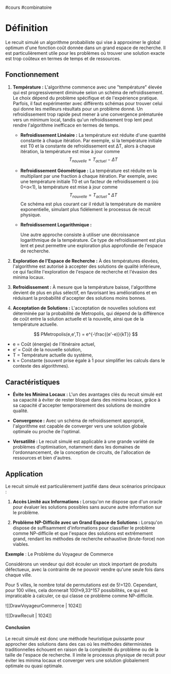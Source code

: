 #cours #combinatoire

# Définition

Le recuit simulé un algorithme probabiliste qui vise à approximer le global optimum d'une fonction coût donnée dans un grand espace de recherche. Il est particulièrement utile pour les problèmes où trouver une solution exacte est trop coûteux en termes de temps et de ressources.

## Fonctionnement

1. **Température :** L'algorithme commence avec une "température" élevée qui est progressivement diminuée selon un schéma de refroidissement.  Le choix dépend du problème spécifique et de l'expérience pratique. Parfois, il faut expérimenter avec différents schémas pour trouver celui qui donne les meilleurs résultats pour un problème donné. Un refroidissement trop rapide peut mener à une convergence prématurée vers un minimum local, tandis qu'un refroidissement trop lent peut rendre l'algorithme inefficace en termes de temps.

	* **Refroidissement Linéaire :**
	     La température est réduite d'une quantité constante à chaque itération.
	     Par exemple, si la température initiale est T0​ et la constante de refroidissement est ΔT, alors à chaque itération, la température est mise à jour comme 
		 $$T_{nouvelle} = T_{actuel} - ΔT$$
	     
	* **Refroidissement Géométrique :**
		 La température est réduite en la multipliant par une fraction à chaque itération.
		 Par exemple, avec une température initiale T0​ et un facteur de refroidissement α (où 0<α<1), la température est mise à jour comme 
		 $$T_{nouvelle} = T_{actuel} * ΔT$$
		 Ce schéma est plus courant car il réduit la température de manière exponentielle, simulant plus fidèlement le processus de recuit physique.
		 
	* **Refroidissement Logarithmique :**
    
		 Une autre approche consiste à utiliser une décroissance logarithmique de la température. Ce type de refroidissement est plus lent et peut permettre une exploration plus approfondie de l'espace de recherche.

   
2. **Exploration de l'Espace de Recherche :** À des températures élevées, l'algorithme est autorisé à accepter des solutions de qualité inférieure, ce qui facilite l'exploration de l'espace de recherche et l'évasion des minima locaux.
   
3. **Refroidissement :** À mesure que la température baisse, l'algorithme devient de plus en plus sélectif, en favorisant les améliorations et en réduisant la probabilité d'accepter des solutions moins bonnes.
   
4. **Acceptation de Solutions :** L'acceptation de nouvelles solutions est déterminée par la probabilité de Metropolis, qui dépend de la différence de coût entre la solution actuelle et la nouvelle, ainsi que de la température actuelle.

$$ PMetropolis(e,e',T) = e^{-\frac{(e'-e)}{kT}} $$

- e = Coût (énergie) de l'itinéraire actuel,
- e′ = Coût de la nouvelle solution,
- T = Température actuelle du système,
- k = Constante (souvent prise égale à 1 pour simplifier les calculs dans le contexte des algorithmes).


## Caractéristiques

- **Évite les Minima Locaux :** L'un des avantages clés du recuit simulé est sa capacité à éviter de rester bloqué dans des minima locaux, grâce à sa capacité d'accepter temporairement des solutions de moindre qualité.
  
- **Convergence :** Avec un schéma de refroidissement approprié, l'algorithme est capable de converger vers une solution globale optimale ou proche de l'optimal.
  
- **Versatilité :** Le recuit simulé est applicable à une grande variété de problèmes d'optimisation, notamment dans les domaines de l'ordonnancement, de la conception de circuits, de l'allocation de ressources et bien d'autres.

## Application

Le recuit simulé est particulièrement justifié dans deux scénarios principaux :

1. **Accès Limité aux Informations :** Lorsqu'on ne dispose que d'un oracle pour évaluer les solutions possibles sans aucune autre information sur le problème.

2. **Problème NP-Difficile avec un Grand Espace de Solutions :** Lorsqu'on dispose de suffisamment d'informations pour classifier le problème comme NP-difficile et que l'espace des solutions est extrêmement grand, rendant les méthodes de recherche exhaustive (brute-force) non viables.


**Exemple** : Le Problème du Voyageur de Commerce

Considérons un vendeur qui doit écouler un stock important de produits défectueux, avec la contrainte de ne pouvoir vendre qu'une seule fois dans chaque ville.

Pour 5 villes, le nombre total de permutations est de 5!=120. Cependant, pour 100 villes, cela donnerait 100!≈9,33^157 possibilités, ce qui est impraticable à calculer, ce qui classe ce problème comme NP-difficile.


![[DrawVoyageurCommerce | 1024]]



![[DrawRecuit | 1024]]


#### Conclusion

Le recuit simulé est donc une méthode heuristique puissante pour approcher des solutions dans des cas où les méthodes déterministes traditionnelles échouent en raison de la complexité du problème ou de la taille de l'espace de recherche. Il imite le processus physique de recuit pour éviter les minima locaux et converger vers une solution globalement optimale ou quasi optimale.

